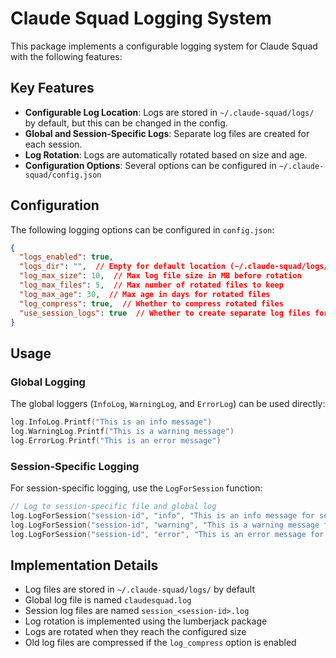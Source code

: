 # Claude Squad Logging System

This package implements a configurable logging system for Claude Squad with the following features:

## Key Features

- **Configurable Log Location**: Logs are stored in `~/.claude-squad/logs/` by default, but this can be changed in the config.
- **Global and Session-Specific Logs**: Separate log files are created for each session.
- **Log Rotation**: Logs are automatically rotated based on size and age.
- **Configuration Options**: Several options can be configured in `~/.claude-squad/config.json`

## Configuration

The following logging options can be configured in `config.json`:

```json
{
  "logs_enabled": true,
  "logs_dir": "",  // Empty for default location (~/.claude-squad/logs/)
  "log_max_size": 10,  // Max log file size in MB before rotation
  "log_max_files": 5,  // Max number of rotated files to keep
  "log_max_age": 30,  // Max age in days for rotated files
  "log_compress": true,  // Whether to compress rotated files
  "use_session_logs": true  // Whether to create separate log files for each session
}
```

## Usage

### Global Logging

The global loggers (`InfoLog`, `WarningLog`, and `ErrorLog`) can be used directly:

```go
log.InfoLog.Printf("This is an info message")
log.WarningLog.Printf("This is a warning message")
log.ErrorLog.Printf("This is an error message")
```

### Session-Specific Logging

For session-specific logging, use the `LogForSession` function:

```go
// Log to session-specific file and global log
log.LogForSession("session-id", "info", "This is an info message for session %s", "session-id")
log.LogForSession("session-id", "warning", "This is a warning message for session %s", "session-id")
log.LogForSession("session-id", "error", "This is an error message for session %s", "session-id")
```

## Implementation Details

- Log files are stored in `~/.claude-squad/logs/` by default
- Global log file is named `claudesquad.log`
- Session log files are named `session_<session-id>.log`
- Log rotation is implemented using the lumberjack package
- Logs are rotated when they reach the configured size
- Old log files are compressed if the `log_compress` option is enabled